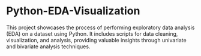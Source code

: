 # Python-EDA-Visualization
This project showcases the process of performing exploratory data analysis (EDA) on a dataset using Python. It includes scripts for data cleaning, visualization, and analysis, providing valuable insights through univariate and bivariate analysis techniques.
